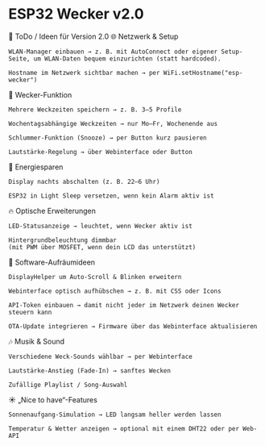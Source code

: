 # ESP32 Wecker v2.0

🚀 ToDo / Ideen für Version 2.0
🌐 Netzwerk & Setup

    WLAN-Manager einbauen → z. B. mit AutoConnect oder eigener Setup-Seite, um WLAN-Daten bequem einzurichten (statt hardcoded).

    Hostname im Netzwerk sichtbar machen → per WiFi.setHostname("esp-wecker")

🔔 Wecker-Funktion

    Mehrere Weckzeiten speichern → z. B. 3–5 Profile

    Wochentagsabhängige Weckzeiten → nur Mo–Fr, Wochenende aus

    Schlummer-Funktion (Snooze) → per Button kurz pausieren

    Lautstärke-Regelung → über Webinterface oder Button

🌙 Energiesparen

    Display nachts abschalten (z. B. 22–6 Uhr)

    ESP32 in Light Sleep versetzen, wenn kein Alarm aktiv ist

🔥 Optische Erweiterungen

    LED-Statusanzeige → leuchtet, wenn Wecker aktiv ist

    Hintergrundbeleuchtung dimmbar
    (mit PWM über MOSFET, wenn dein LCD das unterstützt)

📄 Software-Aufräumideen

    DisplayHelper um Auto-Scroll & Blinken erweitern

    Webinterface optisch aufhübschen → z. B. mit CSS oder Icons

    API-Token einbauen → damit nicht jeder im Netzwerk deinen Wecker steuern kann

    OTA-Update integrieren → Firmware über das Webinterface aktualisieren

🎶 Musik & Sound

    Verschiedene Weck-Sounds wählbar → per Webinterface

    Lautstärke-Anstieg (Fade-In) → sanftes Wecken

    Zufällige Playlist / Song-Auswahl

☀️ „Nice to have“-Features

    Sonnenaufgang-Simulation → LED langsam heller werden lassen

    Temperatur & Wetter anzeigen → optional mit einem DHT22 oder per Web-API
